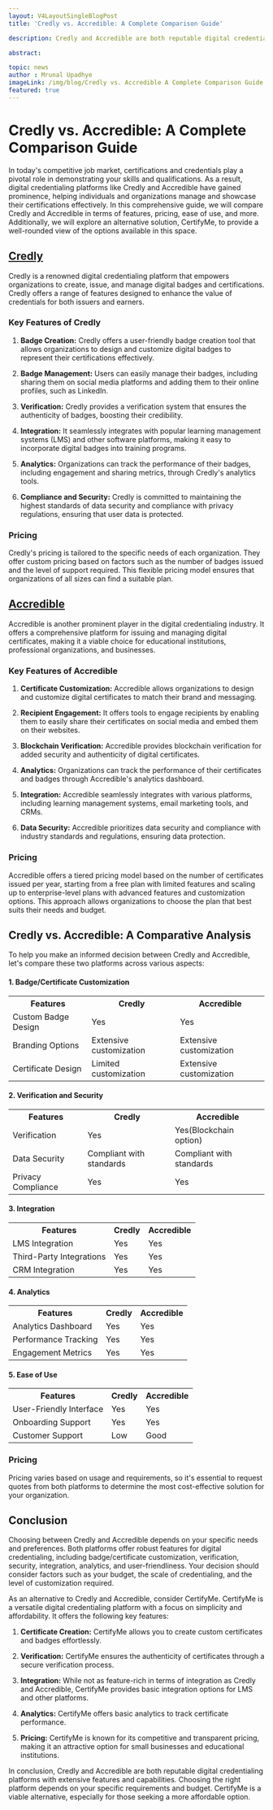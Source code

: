 ```yaml
---
layout: V4LayoutSingleBlogPost
title: 'Credly vs. Accredible: A Complete Comparison Guide'

description: Credly and Accredible are both reputable digital credentialing platforms with extensive features and capabilities. Choosing the right platform depends on your specific requirements

abstract: 

topic: news
author : Mrunal Upadhye
imageLink: /img/blog/Credly vs. Accredible A Complete Comparison Guide.png
featured: true
---
```



# Credly vs. Accredible: A Complete Comparison Guide

In today's competitive job market, certifications and credentials play a pivotal role in demonstrating your skills and qualifications. As a result, digital credentialing platforms like Credly and Accredible have gained prominence, helping individuals and organizations manage and showcase their certifications effectively. In this comprehensive guide, we will compare Credly and Accredible in terms of features, pricing, ease of use, and more. Additionally, we will explore an alternative solution, CertifyMe, to provide a well-rounded view of the options available in this space.

## <a href="https://www.credly.com/"><u>Credly</u></a>

Credly is a renowned digital credentialing platform that empowers organizations to create, issue, and manage digital badges and certifications. Credly offers a range of features designed to enhance the value of credentials for both issuers and earners.

### Key Features of Credly

1. <b>Badge Creation:</b> Credly offers a user-friendly badge creation tool that allows organizations to design and customize digital badges to represent their certifications effectively.

1. <b>Badge Management:</b> Users can easily manage their badges, including sharing them on social media platforms and adding them to their online profiles, such as LinkedIn.

1. <b>Verification:</b> Credly provides a verification system that ensures the authenticity of badges, boosting their credibility.

1. <b>Integration:</b> It seamlessly integrates with popular learning management systems (LMS) and other software platforms, making it easy to incorporate digital badges into training programs.

1. <b>Analytics:</b> Organizations can track the performance of their badges, including engagement and sharing metrics, through Credly's analytics tools.

1. <b>Compliance and Security:</b> Credly is committed to maintaining the highest standards of data security and compliance with privacy regulations, ensuring that user data is protected.

### Pricing
Credly's pricing is tailored to the specific needs of each organization. They offer custom pricing based on factors such as the number of badges issued and the level of support required. This flexible pricing model ensures that organizations of all sizes can find a suitable plan.

## <a href="https://www.accredible.com/"><u>Accredible</u></a>

Accredible is another prominent player in the digital credentialing industry. It offers a comprehensive platform for issuing and managing digital certificates, making it a viable choice for educational institutions, professional organizations, and businesses.

### Key Features of Accredible

1. <b>Certificate Customization:</b> Accredible allows organizations to design and customize digital certificates to match their brand and messaging.

1. <b>Recipient Engagement:</b> It offers tools to engage recipients by enabling them to easily share their certificates on social media and embed them on their websites.

1. <b>Blockchain Verification:</b> Accredible provides blockchain verification for added security and authenticity of digital certificates.

1. <b>Analytics:</b> Organizations can track the performance of their certificates and badges through Accredible's analytics dashboard.

1. <b>Integration:</b> Accredible seamlessly integrates with various platforms, including learning management systems, email marketing tools, and CRMs.

1. <b>Data Security:</b> Accredible prioritizes data security and compliance with industry standards and regulations, ensuring data protection.

### Pricing

Accredible offers a tiered pricing model based on the number of certificates issued per year, starting from a free plan with limited features and scaling up to enterprise-level plans with advanced features and customization options. This approach allows organizations to choose the plan that best suits their needs and budget.

## Credly vs. Accredible: A Comparative Analysis

To help you make an informed decision between Credly and Accredible, let's compare these two platforms across various aspects:

#### 1. Badge/Certificate Customization
<table class="table" style="width:100%">
  <tr>
    <th>Features</th>
    <th>Credly</th>
    <th>Accredible</th>
  </tr>
  <tr>
    <td>Custom Badge Design</td>
    <td>Yes</td>
    <td>Yes</td>
  </tr>
  <tr>
    <td>Branding Options</td>
    <td>Extensive customization</td>
    <td>Extensive customization</td>
  </tr>
  <tr>
    <td>Certificate Design</td>
    <td>Limited customization</td>
    <td>Extensive customization</td>
  </tr>
</table>


#### 2. Verification and Security

<table class="table" style="width:100%">
  <tr>
    <th>Features</th>
    <th>Credly</th>
    <th>Accredible</th>
  </tr>
  <tr>
    <td>Verification</td>
    <td>Yes</td>
    <td>Yes(Blockchain option)</td>
  </tr>
  <tr>
    <td>Data Security</td>
    <td>Compliant with standards</td>
    <td>Compliant with standards</td>
  </tr>
  <tr>
    <td>Privacy Compliance</td>
    <td>Yes</td>
    <td>Yes</td>
  </tr>
</table>

#### 3. Integration
<table class="table" style="width:90%">
  <tr>
    <th>Features</th>
    <th>Credly</th>
    <th>Accredible</th>
  </tr>
  <tr>
    <td>LMS Integration</td>
    <td>Yes</td>
    <td>Yes</td>
  </tr>
  <tr>
    <td>Third-Party Integrations</td>
    <td>Yes</td>
    <td>Yes</td>
  </tr>
  <tr>
    <td>CRM Integration</td>
    <td>Yes</td>
    <td>Yes</td>
  </tr>
</table>

#### 4. Analytics
<table class="table" style="width:90%">
  <tr>
    <th>Features</th>
    <th>Credly</th>
    <th>Accredible</th>
  </tr>
  <tr>
    <td>Analytics Dashboard</td>
    <td>Yes</td>
    <td>Yes</td>
  </tr>
  <tr>
    <td>Performance Tracking</td>
    <td>Yes</td>
    <td>Yes</td>
  </tr>
  <tr>
    <td>Engagement Metrics</td>
    <td>Yes</td>
    <td>Yes</td>
  </tr>
</table>

#### 5. Ease of Use
<table class="table" style="width:90%">
  <tr>
    <th>Features</th>
    <th>Credly</th>
    <th>Accredible</th>
  </tr>
  <tr>
    <td>User-Friendly Interface</td>
    <td>Yes</td>
    <td>Yes</td>
  </tr>
  <tr>
    <td>Onboarding Support</td>
    <td>Yes</td>
    <td>Yes</td>
  </tr>
  <tr>
    <td>Customer Support</td>
    <td>Low</td>
    <td>Good</td>
  </tr>
</table>

### Pricing
Pricing varies based on usage and requirements, so it's essential to request quotes from both platforms to determine the most cost-effective solution for your organization.

## Conclusion
Choosing between Credly and Accredible depends on your specific needs and preferences. Both platforms offer robust features for digital credentialing, including badge/certificate customization, verification, security, integration, analytics, and user-friendliness. Your decision should consider factors such as your budget, the scale of credentialing, and the level of customization required.

As an alternative to Credly and Accredible, consider CertifyMe. CertifyMe is a versatile digital credentialing platform with a focus on simplicity and affordability. It offers the following key features:

1. <b>Certificate Creation:</b> CertifyMe allows you to create custom certificates and badges effortlessly.

1. <b>Verification:</b> CertifyMe ensures the authenticity of certificates through a secure verification process.

1. <b>Integration:</b> While not as feature-rich in terms of integration as Credly and Accredible, CertifyMe provides basic integration options for LMS and other platforms.

1. <b>Analytics:</b> CertifyMe offers basic analytics to track certificate performance.

1. <b>Pricing:</b> CertifyMe is known for its competitive and transparent pricing, making it an attractive option for small businesses and educational institutions.

In conclusion, Credly and Accredible are both reputable digital credentialing platforms with extensive features and capabilities. Choosing the right platform depends on your specific requirements and budget. CertifyMe is a viable alternative, especially for those seeking a more affordable option.
